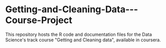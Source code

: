 # Getting-and-Cleaning-Data---Course-Project
This repository hosts the R code and documentation files for the Data Science's track course "Getting and Cleaning data", available in coursera.
